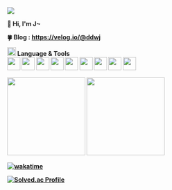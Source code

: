 <img src="https://user-images.githubusercontent.com/44609018/194487937-526234c6-4879-4f19-bccd-606efea1d313.png">

<b>👋 Hi, I'm J~<br>

<b>🍀 Blog<b>
: https://velog.io/@ddwj<br>

<img src="https://user-images.githubusercontent.com/44609018/193739010-5aae5bf8-d866-417a-8e7d-8d462dce5156.png" style="width:20px">  
<b>Language & Tools<br>          
<img src="https://cdn.jsdelivr.net/gh/devicons/devicon/icons/html5/html5-plain-wordmark.svg" style="width:30px; height:30px;"/>
<img src="https://cdn.jsdelivr.net/gh/devicons/devicon/icons/css3/css3-plain-wordmark.svg" style="width:30px; height:30px;"/>
<img src="https://cdn.jsdelivr.net/gh/devicons/devicon/icons/javascript/javascript-plain.svg" style="width:30px; height:30px;"/>
<img src="https://cdn.jsdelivr.net/gh/devicons/devicon/icons/express/express-original-wordmark.svg" style="width:30px; height:30px;"/>     
<img src="https://cdn.jsdelivr.net/gh/devicons/devicon/icons/sass/sass-original.svg" style="width:30px; height:30px;"/>
<img src="https://cdn.jsdelivr.net/gh/devicons/devicon/icons/react/react-original.svg" style="width:30px; height:30px;"/>
<img src="https://cdn.jsdelivr.net/gh/devicons/devicon/icons/nextjs/nextjs-original.svg" style="width:30px; height:30px;"/>    
<img src="https://cdn.jsdelivr.net/gh/devicons/devicon/icons/redux/redux-original.svg" style="width:30px; height:30px;"/>
<img src="https://cdn.jsdelivr.net/gh/devicons/devicon/icons/typescript/typescript-original.svg" style="width:30px; height:30px;" />
      
          
<br>                    
<p>
 <img height="180em" src="https://github-readme-stats.vercel.app/api?username=JHKIMS&show_icons=true&theme=algolia" />
 <img height="180em" src="https://github-readme-stats.vercel.app/api/top-langs/?username=JHKIMS&layout=compact&theme=nord" />
</p>

[![wakatime](https://wakatime.com/badge/user/fd0095d7-2c93-49bc-9e72-8b046b1f6dcc.svg)](https://wakatime.com/@fd0095d7-2c93-49bc-9e72-8b046b1f6dcc)
      
[![Solved.ac Profile](http://mazassumnida.wtf/api/generate_badge?boj=wjdgns5131)](https://solved.ac/wjdgns5131)<br>



